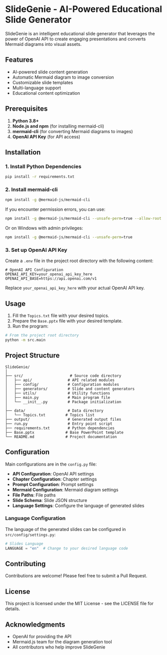 # SlideGenie - AI-Powered Educational Slide Generator

SlideGenie is an intelligent educational slide generator that leverages the power of OpenAI API to create engaging presentations and converts Mermaid diagrams into visual assets.

## Features

- AI-powered slide content generation
- Automatic Mermaid diagram to image conversion
- Customizable slide templates
- Multi-language support
- Educational content optimization

## Prerequisites

1. **Python 3.8+**
2. **Node.js and npm** (for installing mermaid-cli)
3. **mermaid-cli** (for converting Mermaid diagrams to images)
4. **OpenAI API Key** (for API access)

## Installation

### 1. Install Python Dependencies

```bash
pip install -r requirements.txt
```

### 2. Install mermaid-cli

```bash
npm install -g @mermaid-js/mermaid-cli
```

If you encounter permission errors, you can use:

```bash
npm install -g @mermaid-js/mermaid-cli --unsafe-perm=true --allow-root
```

Or on Windows with admin privileges:

```bash
npm install -g @mermaid-js/mermaid-cli --unsafe-perm=true
```

### 3. Set up OpenAI API Key

Create a `.env` file in the project root directory with the following content:

```
# OpenAI API Configuration
OPENAI_API_KEY=your_openai_api_key_here
OPENAI_API_BASE=https://api.openai.com/v1
```

Replace `your_openai_api_key_here` with your actual OpenAI API key.

## Usage

1. Fill the `Topics.txt` file with your desired topics.
2. Prepare the `Base.pptx` file with your desired template.
3. Run the program:

```bash
# From the project root directory
python -m src.main
```

## Project Structure

```
SlideGenie/
│
├── src/                     # Source code directory
│   ├── api/                # API related modules
│   ├── config/             # Configuration modules
│   ├── generators/         # Slide and content generators
│   ├── utils/              # Utility functions
│   ├── main.py             # Main program file
│   └── __init__.py         # Package initialization
│
├── data/                   # Data directory
│   └── Topics.txt         # Topics list
├── output/                 # Generated output files
├── run.py                  # Entry point script
├── requirements.txt        # Python dependencies
├── Base.pptx              # Base PowerPoint template
└── README.md              # Project documentation
```

## Configuration

Main configurations are in the `config.py` file:

- **API Configuration**: OpenAI API settings
- **Chapter Configuration**: Chapter settings
- **Prompt Configuration**: Prompt settings
- **Mermaid Configuration**: Mermaid diagram settings
- **File Paths**: File paths
- **Slide Schema**: Slide JSON structure
- **Language Settings**: Configure the language of generated slides

### Language Configuration

The language of the generated slides can be configured in `src/config/settings.py`:

```python
# Slides Language
LANGUAGE = "en"  # Change to your desired language code
```

## Contributing

Contributions are welcome! Please feel free to submit a Pull Request.

## License

This project is licensed under the MIT License - see the LICENSE file for details.

## Acknowledgments

- OpenAI for providing the API
- Mermaid.js team for the diagram generation tool
- All contributors who help improve SlideGenie 